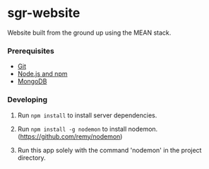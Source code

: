 # sgr-website
Website built from the ground up using the MEAN stack.

### Prerequisites

- [Git](https://git-scm.com/)
- [Node.js and npm](nodejs.org)
- [MongoDB](https://www.mongodb.org/)

### Developing

1. Run `npm install` to install server dependencies.

2. Run `npm install -g nodemon` to install nodemon. (https://github.com/remy/nodemon)

3. Run this app solely with the command 'nodemon' in the project directory.
